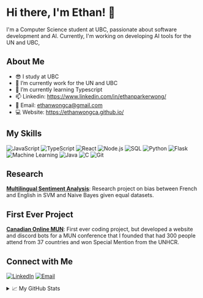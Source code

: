# Hi there, I'm Ethan! 👋

I'm a Computer Science student at UBC, passionate about software development and AI. Currently, I'm working on developing AI tools for the UN and UBC,

## About Me
- :sunglasses: I study at UBC 
- 🔭 I’m currently work for the UN and UBC
- 🌱 I’m currently learning Typescript
- 📫 Linkedin: https://www.linkedin.com/in/ethanparkerwong/
- 📧 Email: ethanwongca@gmail.com
- :computer: Website: https://ethanwongca.github.io/

## My Skills
![JavaScript](https://img.shields.io/badge/JavaScript-F7DF1E?style=flat&logo=javascript&logoColor=black)
![TypeScript](https://img.shields.io/badge/TypeScript-007ACC?style=flat&logo=typescript&logoColor=white)
![React](https://img.shields.io/badge/React-61DAFB?style=flat&logo=react&logoColor=black)
![Node.js](https://img.shields.io/badge/Node.js-339933?style=flat&logo=node.js&logoColor=white)
![SQL](https://img.shields.io/badge/SQL-4479A1?style=flat&logo=postgresql&logoColor=white)
![Python](https://img.shields.io/badge/Python-3776AB?style=flat&logo=python&logoColor=white)
![Flask](https://img.shields.io/badge/Flask-000000?style=flat&logo=flask&logoColor=white)
![Machine Learning](https://img.shields.io/badge/Machine%20Learning-FF6F00?style=flat&logo=ml&logoColor=white)
![Java](https://img.shields.io/badge/Java-007396?style=flat&logo=java&logoColor=white)
![C](https://img.shields.io/badge/C-A8B9CC?style=flat&logo=c&logoColor=white)
![Git](https://img.shields.io/badge/Git-F05032?style=flat&logo=git&logoColor=white)

## Research 
**[Multilingual Sentiment Analysis](https://arxiv.org/abs/2405.06692)**: Research project on bias between French and English in SVM and Naive Bayes given equal datasets.

## First Ever Project 
**[Canadian Online MUN](https://github.com/ethanwongca/canadianonlinemun)**: First ever coding project, but developed a website and discord bots for a MUN conference that I founded that had 300 people attend from 37 countries and won Special Mention from the UNHCR. <br/>

## Connect with Me
[![LinkedIn](https://img.shields.io/badge/LinkedIn-blue?style=flat&logo=linkedin&logoColor=white)](https://www.linkedin.com/in/ethanparkerwong/)
[![Email](https://img.shields.io/badge/Email-D14836?style=flat&logo=gmail&logoColor=white)](mailto:ethanwongca@gmail.com)

<details>
  <summary>📈 My GitHub Stats </summary>
  
  ![Top Languages](https://github-readme-stats.vercel.app/api/top-langs/?username=ethanwongca&layout=compact&theme=radical)
</details>
